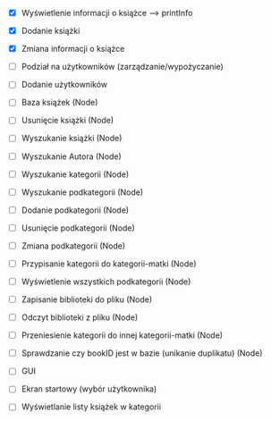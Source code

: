 -[x] Wyświetlenie informacji o książce --> printInfo
-[x] Dodanie książki
-[x] Zmiana informacji o książce
-[ ] Podział na użytkowników (zarządzanie/wypożyczanie)
-[ ] Dodanie użytkowników
-[ ] Baza książek (Node)
-[ ] Usunięcie książki (Node)
-[ ] Wyszukanie książki (Node)
-[ ] Wyszukanie Autora (Node)
-[ ] Wyszukanie kategorii (Node)
-[ ] Wyszukanie podkategorii (Node)
-[ ] Dodanie podkategorii (Node)
-[ ] Usunięcie podkategorii (Node)
-[ ] Zmiana podkategorii (Node)
-[ ] Przypisanie kategorii do kategorii-matki (Node)
-[ ] Wyświetlenie wszystkich podkategorii (Node)
-[ ] Zapisanie biblioteki do pliku (Node)
-[ ] Odczyt biblioteki z pliku (Node)
-[ ] Przeniesienie kategorii do innej kategorii-matki (Node)
-[ ] Sprawdzanie czy bookID jest w bazie (unikanie duplikatu) (Node)
 
-[ ] GUI
-[ ] Ekran startowy (wybór użytkownika)
-[ ] Wyświetlanie listy książek w kategorii

